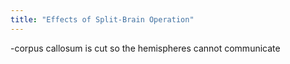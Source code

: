 ```yaml
---
title: "Effects of Split-Brain Operation"
---
```

-corpus callosum is cut so the hemispheres cannot communicate

